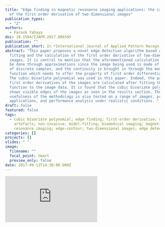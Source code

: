 ```yaml
---
title: "Edge finding in magnetic resonance imaging applications: the calculation
  of the first order derivative of two-dimensional images"
publication_types:
  - "2"
authors:
  - Farouk Yahaya
doi: 10.1504/IJAPR.2017.086595
publication: ""
publication_short: In *International Journal of Applied Pattern Recognition*
abstract: "This paper proposes a novel edge detection algorithm based on model
  fitting and the calculation of the first order derivative of two-dimensional
  images. It is central to mention that the aforementioned calculation can only
  be done through approximations since the image being used is made of a sequel
  of discrete samples, and the continuity is brought in through the model
  function which needs to offer the property of first order differentiability.
  The cubic bivariate polynomial was used in this paper. Indeed, the partial
  first order derivatives of the images are calculated after fitting the model
  function to the image data. It is found that the cubic bivariate polynomial
  shows visible edges of the images as seen in the results section. The
  usefulness of the methodology is also tested on a range of images, practical
  applications, and performance analysis under realistic conditions. "
draft: false
featured: false
tags:
  - cubic bivariate polynomial; edge finding; first-order derivative; motion
    artefacts; non-invasive; model-fitting; biomedical imaging; magnetic
    resonance imaging; edge-contour; two-dimensional images; edge detection.
categories: []
projects: []
slides: " "
image:
  filename: ""
  focal_point: Smart
  preview_only: false
date: 2017-09-13T14:30:00.000Z
---
```

![PDF](https://www.researchgate.net/profile/Farouk-Yahaya/publication/319496974_Edge_finding_in_magnetic_resonance_imaging_applications_the_calculation_of_the_first_order_derivative_of_two_dimensional_images/links/5ac48502a6fdcc1a5bd03a50/Edge-finding-in-magnetic-resonance-imaging-applications-the-calculation-of-the-first-order-derivative-of-two-dimensional-images.pdf?_sg%5B0%5D=OcJjngn2J64zXCilYVmO0ThiRuL6Cio5KywTqpOKcSCpt5hIjf4dyyu9ZMzhju9VzlAsdvoYa4oescoeC6Hltg.r5hu4aE6pq1srM9Wi8-IEk3ItHBr938ZYGWCkbcBr03oL_NO5v_In4cxqv6gSuil4QB4q7M70y6dQTRY4w14AQ.4NBFO23OdMu6iqXAqR_DcHkkgklshrIrA3CnyHHvN72YRgbZuVuMz6Os9nzAWNMpp5ym6tYoyt2GtU49Iuv1Tw&_sg%5B1%5D=5OoJ2ec6xrW7WP0kvWpiemBGA-Y2kLrJIyYv11yOPZvTJGcLBgnOrQjZj5kZ22CQV-eehpTHvnFaOx6iJYFxDVzgxD1QoPAP7NFSYjojMAat.r5hu4aE6pq1srM9Wi8-IEk3ItHBr938ZYGWCkbcBr03oL_NO5v_In4cxqv6gSuil4QB4q7M70y6dQTRY4w14AQ.4NBFO23OdMu6iqXAqR_DcHkkgklshrIrA3CnyHHvN72YRgbZuVuMz6Os9nzAWNMpp5ym6tYoyt2GtU49Iuv1Tw&_iepl= "PDF")